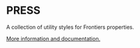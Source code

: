 # PRESS

A collection of utility styles for Frontiers properties.

[More information and documentation.](http://frontiersdesign.org/)
